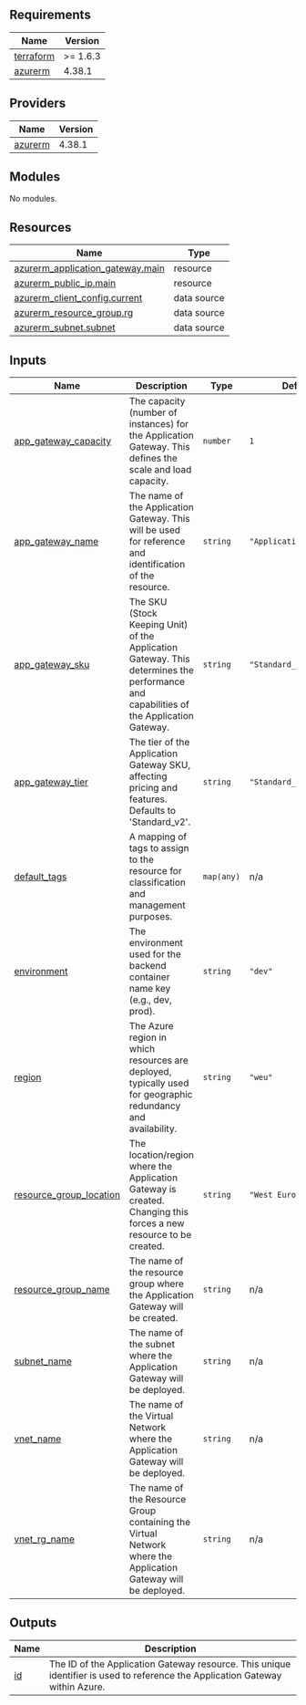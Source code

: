 ## Requirements

| Name | Version |
|------|---------|
| <a name="requirement_terraform"></a> [terraform](#requirement\_terraform) | >= 1.6.3 |
| <a name="requirement_azurerm"></a> [azurerm](#requirement\_azurerm) | 4.38.1 |

## Providers

| Name | Version |
|------|---------|
| <a name="provider_azurerm"></a> [azurerm](#provider\_azurerm) | 4.38.1 |

## Modules

No modules.

## Resources

| Name | Type |
|------|------|
| [azurerm_application_gateway.main](https://registry.terraform.io/providers/hashicorp/azurerm/4.38.1/docs/resources/application_gateway) | resource |
| [azurerm_public_ip.main](https://registry.terraform.io/providers/hashicorp/azurerm/4.38.1/docs/resources/public_ip) | resource |
| [azurerm_client_config.current](https://registry.terraform.io/providers/hashicorp/azurerm/4.38.1/docs/data-sources/client_config) | data source |
| [azurerm_resource_group.rg](https://registry.terraform.io/providers/hashicorp/azurerm/4.38.1/docs/data-sources/resource_group) | data source |
| [azurerm_subnet.subnet](https://registry.terraform.io/providers/hashicorp/azurerm/4.38.1/docs/data-sources/subnet) | data source |

## Inputs

| Name | Description | Type | Default | Required |
|------|-------------|------|---------|:--------:|
| <a name="input_app_gateway_capacity"></a> [app\_gateway\_capacity](#input\_app\_gateway\_capacity) | The capacity (number of instances) for the Application Gateway. This defines the scale and load capacity. | `number` | `1` | no |
| <a name="input_app_gateway_name"></a> [app\_gateway\_name](#input\_app\_gateway\_name) | The name of the Application Gateway. This will be used for reference and identification of the resource. | `string` | `"ApplicationGateway1"` | no |
| <a name="input_app_gateway_sku"></a> [app\_gateway\_sku](#input\_app\_gateway\_sku) | The SKU (Stock Keeping Unit) of the Application Gateway. This determines the performance and capabilities of the Application Gateway. | `string` | `"Standard_v2"` | no |
| <a name="input_app_gateway_tier"></a> [app\_gateway\_tier](#input\_app\_gateway\_tier) | The tier of the Application Gateway SKU, affecting pricing and features. Defaults to 'Standard\_v2'. | `string` | `"Standard_v2"` | no |
| <a name="input_default_tags"></a> [default\_tags](#input\_default\_tags) | A mapping of tags to assign to the resource for classification and management purposes. | `map(any)` | n/a | yes |
| <a name="input_environment"></a> [environment](#input\_environment) | The environment used for the backend container name key (e.g., dev, prod). | `string` | `"dev"` | no |
| <a name="input_region"></a> [region](#input\_region) | The Azure region in which resources are deployed, typically used for geographic redundancy and availability. | `string` | `"weu"` | no |
| <a name="input_resource_group_location"></a> [resource\_group\_location](#input\_resource\_group\_location) | The location/region where the Application Gateway is created. Changing this forces a new resource to be created. | `string` | `"West Europe"` | no |
| <a name="input_resource_group_name"></a> [resource\_group\_name](#input\_resource\_group\_name) | The name of the resource group where the Application Gateway will be created. | `string` | n/a | yes |
| <a name="input_subnet_name"></a> [subnet\_name](#input\_subnet\_name) | The name of the subnet where the Application Gateway will be deployed. | `string` | n/a | yes |
| <a name="input_vnet_name"></a> [vnet\_name](#input\_vnet\_name) | The name of the Virtual Network where the Application Gateway will be deployed. | `string` | n/a | yes |
| <a name="input_vnet_rg_name"></a> [vnet\_rg\_name](#input\_vnet\_rg\_name) | The name of the Resource Group containing the Virtual Network where the Application Gateway will be deployed. | `string` | n/a | yes |

## Outputs

| Name | Description |
|------|-------------|
| <a name="output_id"></a> [id](#output\_id) | The ID of the Application Gateway resource. This unique identifier is used to reference the Application Gateway within Azure. |
